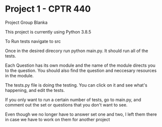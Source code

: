 # Project 1 - CPTR 440

Project Group Blanka


This project is currently using Python 3.8.5

To Run tests navigate to src

Once in the desired direcory run python main.py. It should run all of the tests.

Each Question has its own module and the name of the module directs you to the question. 
You should also find the question and neccesary resources in the module.

The tests.py file is doing the testing. You can click on it and see what's happening, and edit the tests.

If you only want to run a certain number of tests, go to main.py, 
and comment out the set or questions that you don't want to see.

Even though we no longer have to answer set one and two, I left them there in case we have to work on them for another project